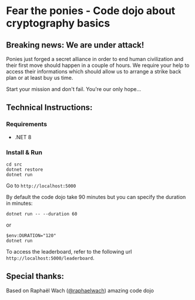 # Fear the ponies - Code dojo about cryptography basics 

## Breaking news: We are under attack!

Ponies just forged a secret alliance in order to end human civilization and their first move should happen in a couple of hours. We require your help to access their informations which should allow us to arrange a strike back plan or at least buy us time.

Start your mission and don't fail. You're our only hope...

## Technical Instructions:

### Requirements
- .NET 8

### Install & Run

```
cd src
dotnet restore
dotnet run
```

Go to ```http://localhost:5000```

By default the code dojo take 90 minutes but you can specify the duration in minutes:

```
dotnet run -- --duration 60
```

or

```
$env:DURATION="120"
dotnet run
```

To access the leaderboard, refer to the following url ```http://localhost:5000/leaderboard```.

## Special thanks:

Based on Raphaël Wach ([@raphaelwach](https://twitter.com/raphaelwach)) amazing code dojo
